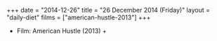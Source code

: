 +++
date = "2014-12-26"
title = "26 December 2014 (Friday)"
layout = "daily-diet"
films = ["american-hustle-2013"]
+++


* Film: American Hustle (2013) +
